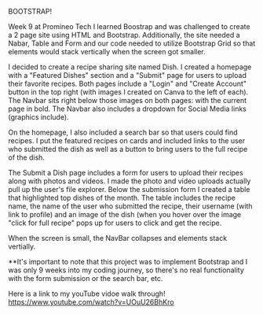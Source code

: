 BOOTSTRAP! 

Week 9 at Promineo Tech I learned Boostrap and was challenged to create a 2 page site using HTML and Bootstrap. Additionally, the site needed a Nabar, Table and Form and our code needed to utilize Bootstrap Grid so that elements would stack vertically when the screen got smaller. 

I decided to create a recipe sharing site named Dish. I created a homepage with a "Featured Dishes" section and a "Submit" page for users to upload their favorite recipes. 
Both pages include a "Login" and "Create Account" button in the top right (with images I created on Canva to the left of each). The Navbar sits right below those images on both pages: with the current page in bold. The Navbar also includes a dropdown for Social Media links (graphics include). 

On the homepage, I also included a search bar so that users could find recipes. I put the featured recipes on cards and included links to the user who submitted the dish as well as a button to bring users to the full recipe of the dish. 

The Submit a Dish page includes a form for users to upload their recipes along with photos and videos. I made the photo and video uploads actually pull up the user's file explorer. Below the submission form I created a table that highlighted top dishes of the month. The table includes the recipe name, the name of the user who submitted the recipe, their username (with link to profile) and an image of the dish (when you hover over the image "click for full recipe" pops up for users to click and get the recipe. 

When the screen is small, the NavBar collapses and elements stack vertially. 

**It's important to note that this project was to implement Bootstrap and I was only 9 weeks into my coding journey, so there's no real functionality with the form submission or the search bar, etc.

Here is a link to my youTube vidoe walk through! https://www.youtube.com/watch?v=UOuU26BhKro
